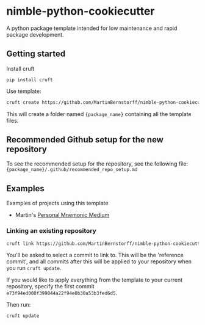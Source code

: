 # nimble-python-cookiecutter
A python package template intended for low maintenance and rapid package development.

## Getting started

Install cruft
```
pip install cruft
```

Use template:
```bash
cruft create https://github.com/MartinBernstorff/nimble-python-cookiecutter
```
This will create a folder named `{package_name}` containing all the template files.

## Recommended Github setup for the new repository
To see the recommended setup for the repository, see the following file:
`{package_name}/.github/recommended_repo_setup.md`

## Examples
Examples of projects using this template

- Martin's [Personal Mnemonic Medium](https://github.com/MartinBernstorff/personal-mnemonic-medium/)

### Linking an existing repository
```bash
cruft link https://github.com/MartinBernstorff/nimble-python-cookiecutter
```

You'll be asked to select a commit to link to. This will be the 'reference commit', and all commits after this will be applied to your repository when you run `cruft update`.

If you would like to apply everything from the template to your current repository, specify the first commit `e73f94ed000f399044a22f94e0b30a53b3fed6d5`.

Then run:
```bash
cruft update
```